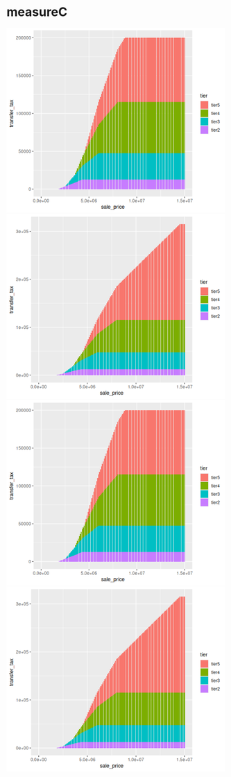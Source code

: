 # measureC
![alt](https://github.com/aaronferrucci/measureC/blob/main/transfer_tax.png?raw=true)
![alt](https://github.com/aaronferrucci/measureC/blob/main/transfer_tax_alt.png?raw=true)
![alt](transfer_tax.png)
![alt](transfer_tax_alt.png)
